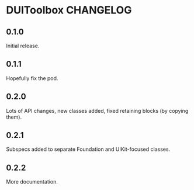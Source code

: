 # DUIToolbox CHANGELOG

## 0.1.0

Initial release.

## 0.1.1

Hopefully fix the pod.

## 0.2.0

Lots of API changes, new classes added, fixed retaining blocks (by copying them). 

## 0.2.1

Subspecs added to separate Foundation and UIKit-focused classes.

## 0.2.2

More documentation.